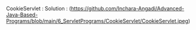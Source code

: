 CookieServlet : 
Solution : (https://github.com/Inchara-Angadi/Advanced-Java-Based-Programs/blob/main/6_ServletPrograms/CookieServlet/CookieServlet.jpeg)

